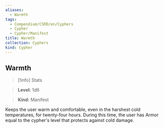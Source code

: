 ```yaml
---
aliases:
  - Warmth
tags:
  - Compendium/CSRD/en/Cyphers
  - Cypher
  - Cypher/Manifest
title: Warmth
collection: Cyphers
kind: Cypher
---
```

## Warmth    
>[!info] Stats    
> **Level:** 1d6    
> **Kind:** Manifest  
    
Keeps the user warm and comfortable, even in the harshest cold temperatures, for twenty-four hours. During this time, the user has Armor equal to the cypher's level that protects against cold damage.